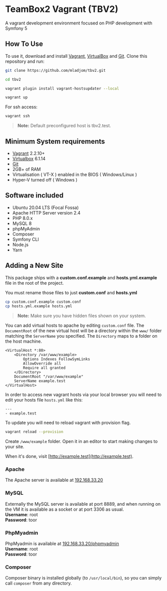 # TeamBox2 Vagrant (TBV2)

A vagrant development environment focused on PHP development with Symfony 5 


## How To Use

To use it, download and install [Vagrant](https://www.vagrantup.com), [VirtualBox](https://www.virtualbox.org/) and [Git](https://git-scm.com/). Clone this repository and run:

```bash
git clone https://github.com/mladjom/tbv2.git
```

```bash
cd tbv2
```

```bash
vagrant plugin install vagrant-hostsupdater --local
```

```bash
vagrant up
```

For ssh access:
```bash
vagrant ssh
```

> **Note:** Default preconfigured host is tbv2.test.

## Minimum System requirements

- [Vagrant](https://www.vagrantup.com) 2.2.10+
- [Virtualbox](https://www.virtualbox.org) 6.1.14
- [Git](https://git-scm.com/) 
- 2GB+ of RAM
- Virtualisation ( VT-X ) enabled in the BIOS ( Windows/Linux )
- Hyper-V turned off ( Windows )

## Software included

- Ubuntu 20.04 LTS (Focal Fossa)
- Apache HTTP Server version 2.4
- PHP 8.0.x
- MySQL 8
- phpMyAdmin 
- Composer
- Symfony CLI
- Node.js
- Yarn

## Adding a New Site

This package ships with a **custom.conf.example** and **hosts.yml.example** file in the root of the project.

You must rename those files to just **custom.conf** and **hosts.yml**

```bash
cp custom.conf.example custom.conf
cp hosts.yml.example hosts.yml
```

> **Note:** Make sure you have hidden files shown on your system.

You can add virtual hosts to apache by editing `custom.conf` file. The `DocumentRoot` of the new virtual host will be a directory within the
`www/` folder matching the `ServerName` you specified. The `Directory` maps to a folder on the host machine.

    <VirtualHost *:80>
        <Directory /var/www/example>
            Options Indexes FollowSymLinks
            AllowOverride all
            Require all granted
        </Directory>
        DocumentRoot "/var/www/example"
        ServerName example.test
    </VirtualHost>

In order to access new vagrant hosts via your local browser you will need to edit your hosts file `hosts.yml` like this:

    ---
    - example.test

To update you will need to reload vagrant with provision flag.

```bash
vagrant reload --provision
```

Create `/www/example` folder. Open it in an editor to start making changes to your site.

When it's done, visit  [http://example.test](http://example.test).

### Apache
The Apache server is available at [192.168.33.20](http://192.168.33.20)

### MySQL
Externally the MySQL server is available at port 8889, and when running on the VM it is available as a socket or at port 3306 as usual.  
**Username**: root  
**Password**: toor

### PhpMyadmin
PhpMyadmin is available at [192.168.33.20/phpmyadmin](http://192.168.33.10/phpmyadmin)  
**Username**: root  
**Password**: toor

### Composer

Composer binary is installed globally (to `/usr/local/bin`), so you can simply call `composer` from any directory.
